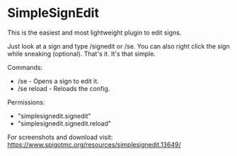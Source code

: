 # SimpleSignEdit
This is the easiest and most lightweight plugin to edit signs.

Just look at a sign and type /signedit or /se. You can also right click the sign while sneaking (optional).
That's it. It's that simple.

Commands:
- /se - Opens a sign to edit it.
- /se reload - Reloads the config.

Permissions:
- "simplesignedit.signedit"
- "simplesignedit.signedit.reload"

For screenshots and download visit: https://www.spigotmc.org/resources/simplesignedit.13649/
